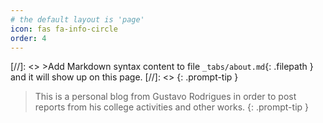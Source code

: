 ```yaml
---
# the default layout is 'page'
icon: fas fa-info-circle
order: 4
---
```


[//]: <> >Add Markdown syntax content to file `_tabs/about.md`{: .filepath } and it will show up on this page.
[//]: <> {: .prompt-tip }

>This is a personal blog from Gustavo Rodrigues in order to post reports from his college activities and other works.
{: .prompt-tip }
